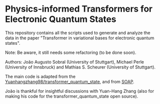 # Physics-informed Transformers for Electronic Quantum States

This repository contains all the scripts used to generate and analyze the data in the paper "Transformer in variational bases for electronic quantum states". 

Note: Be aware, it still needs some refactoring (to be done soon).


Authors: João Augusto Sobral (University of Stuttgart), Michael Perle (University of Innsbruck) and Mathias S. Scheurer (University of Stuttgart).


The main code is adapted from the [Yuanhangzhang98/transformer_quantum_state](https://github.com/yuanhangzhang98/transformer_quantum_state), and 
from [SOAP](https://github.com/nikhilvyas/SOAP).

João is thankful for insightful discussions with Yuan-Hang Zhang (also for making his code for the transformer_quantum_state open source).

